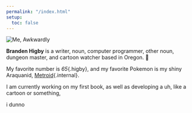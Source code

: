 ```yaml
---
permalink: "/index.html"
setup:
  toc: false
---
```


<div class="who">

![Me, Awkwardly](/img/headshot.webp)

**Branden Higby** is a writer, noun, computer programmer, other noun, dungeon master, and cartoon watcher based in Oregon. 💜

</div>



My favorite number is *65*{.higby}, and my favorite Pokemon is my shiny Araquanid, [Metroid](/pokemon){.internal}.

I am currently working on my first book, as well as developing a uh, like a cartoon or something,

i dunno
